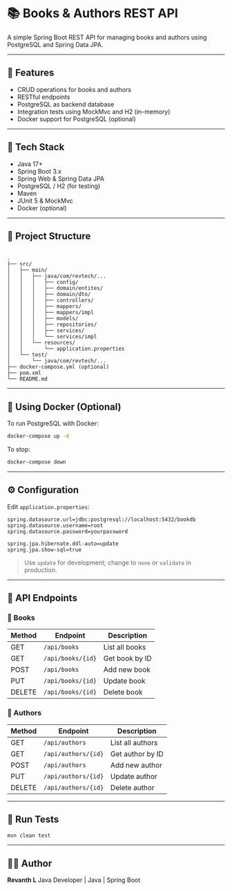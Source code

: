 
# 📚 Books & Authors REST API

A simple Spring Boot REST API for managing books and authors using PostgreSQL and Spring Data JPA.

---

## 🚀 Features

- CRUD operations for books and authors
- RESTful endpoints
- PostgreSQL as backend database
- Integration tests using MockMvc and H2 (in-memory)
- Docker support for PostgreSQL (optional)

---

## 🧰 Tech Stack

- Java 17+
- Spring Boot 3.x
- Spring Web & Spring Data JPA
- PostgreSQL / H2 (for testing)
- Maven
- JUnit 5 & MockMvc
- Docker (optional)

---

## 📁 Project Structure

```

.
├── src/
│   ├── main/
│   │   ├── java/com/revtech/...
│   │   │   ├── config/
│   │   │   ├── domain/entites/
│   │   │   ├── domain/dto/
│   │   │   ├── controllers/
│   │   │   ├── mappers/
│   │   │   ├── mappers/impl
│   │   │   ├── models/
│   │   │   ├── repositories/
│   │   │   ├── services/
│   │   │   └── services/impl
│   │   └── resources/
│   │       └── application.properties
│   └── test/
│       └── java/com/revtech/...
├── docker-compose.yml (optional)
├── pom.xml
└── README.md

````

---

## 🐳 Using Docker (Optional)

To run PostgreSQL with Docker:

```bash
docker-compose up -d
````

To stop:

```bash
docker-compose down
```

---

## ⚙️ Configuration

Edit `application.properties`:

```properties
spring.datasource.url=jdbc:postgresql://localhost:5432/bookdb
spring.datasource.username=root
spring.datasource.password=yourpassword

spring.jpa.hibernate.ddl-auto=update
spring.jpa.show-sql=true
```

> Use `update` for development; change to `none` or `validate` in production.

---

## 📡 API Endpoints

### 📘 Books

| Method | Endpoint          | Description    |
| ------ | ----------------- | -------------- |
| GET    | `/api/books`      | List all books |
| GET    | `/api/books/{id}` | Get book by ID |
| POST   | `/api/books`      | Add new book   |
| PUT    | `/api/books/{id}` | Update book    |
| DELETE | `/api/books/{id}` | Delete book    |

### 🧑 Authors

| Method | Endpoint            | Description      |
| ------ | ------------------- | ---------------- |
| GET    | `/api/authors`      | List all authors |
| GET    | `/api/authors/{id}` | Get author by ID |
| POST   | `/api/authors`      | Add new author   |
| PUT    | `/api/authors/{id}` | Update author    |
| DELETE | `/api/authors/{id}` | Delete author    |

---

## 🧪 Run Tests

```bash
mvn clean test
```

---

## 👨‍💻 Author

**Revanth L**
Java Developer | Java | Spring Boot
